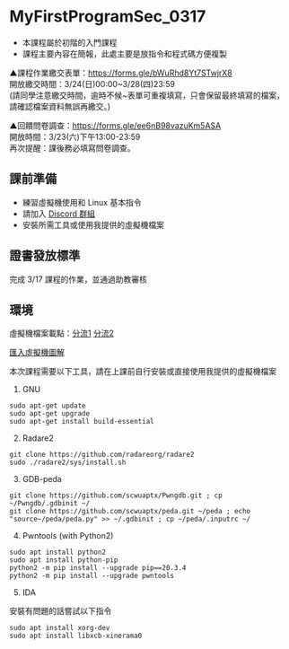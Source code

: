 # MyFirstProgramSec_0317
- 本課程屬於初階的入門課程
- 課程主要內容在簡報，此處主要是放指令和程式碼方便複製  

▲課程作業繳交表單：https://forms.gle/bWuRhd8Yt7STwjrX8  
開放繳交時間：3/24(日)00:00~3/28(四)23:59  
(請同學注意繳交時間，逾時不候~表單可重複填寫，只會保留最終填寫的檔案，請確認檔案資料無誤再繳交。)  

▲回饋問卷調查：https://forms.gle/ee6nB98vazuKm5ASA  
開放時間：3/23(六)下午13:00-23:59  
再次提醒：課後務必填寫問卷調查。  

## 課前準備
- 練習虛擬機使用和 Linux 基本指令
- 請加入 [Discord 群組](https://discord.gg/hQYXb7RYV4)
- 安裝所需工具或使用我提供的虛擬機檔案

## 證書發放標準
完成 3/17 課程的作業，並通過助教審核

## 環境
虛擬機檔案載點：[分流1](https://drive.google.com/file/d/1hRD0UoNMt8flW2SJuIZf5L5QojCcTlm-/view?usp=drive_link) [分流2](https://drive.google.com/file/d/1zU_TVs8zIIAM1xKYzYwdKRVys4KDFQdv/view?usp=sharing)

[匯入虛擬機圖解](https://hackmd.io/@Flydragon/how2ovf)

本次課程需要以下工具，請在上課前自行安裝或直接使用我提供的虛擬機檔案

1. GNU
```
sudo apt-get update
sudo apt-get upgrade
sudo apt-get install build-essential
```
2. Radare2
```
git clone https://github.com/radareorg/radare2
sudo ./radare2/sys/install.sh
```
3. GDB-peda
```
git clone https://github.com/scwuaptx/Pwngdb.git ; cp ~/Pwngdb/.gdbinit ~/
git clone https://github.com/scwuaptx/peda.git ~/peda ; echo "source~/peda/peda.py" >> ~/.gdbinit ; cp ~/peda/.inputrc ~/
```
4. Pwntools (with Python2)
```
sudo apt install python2
sudo apt install python-pip
python2 -m pip install --upgrade pip==20.3.4
python2 -m pip install --upgrade pwntools
```
5. IDA  

安裝有問題的話嘗試以下指令
```
sudo apt install xorg-dev
sudo apt install libxcb-xinerama0
```
